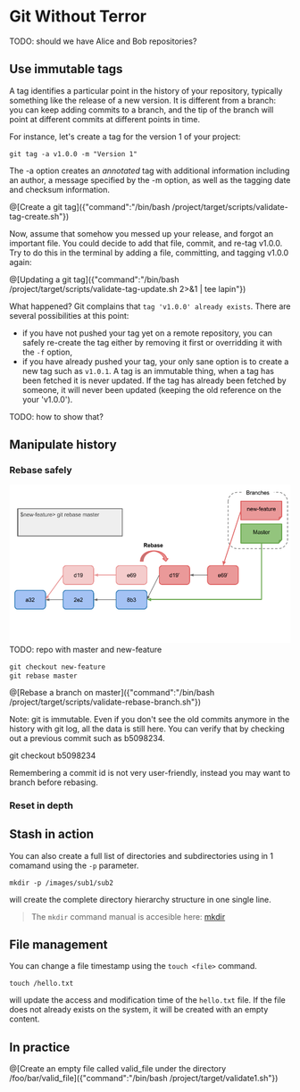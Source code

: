 # Git Without Terror

TODO: should we have Alice and Bob repositories?

## Use immutable tags

A tag identifies a particular point in the history of your repository, typically something like the release of a new version. It is different from a branch: you can keep adding commits to a branch, and the tip of the branch will point at different commits at different points in time.

For instance, let's create a tag for the version 1 of your project:

```
git tag -a v1.0.0 -m "Version 1"
```

The -a option creates an *annotated* tag with additional information including an author, a message specified by the -m option, as well as the tagging date and checksum information.

@[Create a git tag]({"command":"/bin/bash /project/target/scripts/validate-tag-create.sh"})

Now, assume that somehow you messed up your release, and forgot an important file. You could decide to add that file, commit, and re-tag v1.0.0. Try to do this in the terminal by adding a file, committing, and tagging v1.0.0 again:

@[Updating a git tag]({"command":"/bin/bash /project/target/scripts/validate-tag-update.sh 2>&1 | tee lapin"})

What happened? Git complains that `tag 'v1.0.0' already exists`. There are several possibilities at this point:

  * if you have not pushed your tag yet on a remote repository, you can safely re-create the tag either by removing it first or overridding it with the `-f` option,
  * if you have already pushed your tag, your only sane option is to create a new tag such as `v1.0.1`. A tag is an immutable thing, when a tag has been fetched it is never updated. If the tag has already been fetched by someone, it will never been updated (keeping the old reference on the your 'v1.0.0').

TODO: how to show that?

## Manipulate history

### Rebase safely

![rebase](/data/img/rebase.png)
TODO: repo with master and new-feature

```
git checkout new-feature
git rebase master
```

@[Rebase a branch on master]({"command":"/bin/bash /project/target/scripts/validate-rebase-branch.sh"})

Note: git is immutable. Even if you don't see the old commits anymore in the history with git log, all the data is still here. You can verify that by checking out a previous commit such as b5098234.

git checkout b5098234

Remembering a commit id is not very user-friendly, instead you may want to branch before rebasing.

### Reset in depth

## Stash in action


You can also create a full list of directories and subdirectories using in 1 comamand using the `-p` parameter.
```
mkdir -p /images/sub1/sub2
```
will create the complete directory hierarchy structure in one single line.

> The `mkdir` command manual is accesible here: [mkdir](http://man7.org/linux/man-pages/man1/mkdir.1.html)

## File management

You can change a file timestamp using the `touch <file>` command.
```
touch /hello.txt
```
will update the access and modification time of the `hello.txt` file. If the file does not already exists on the system, it will be created with an empty content.

## In practice
@[Create an empty file called valid_file under the directory /foo/bar/valid_file]({"command":"/bin/bash /project/target/validate1.sh"})
